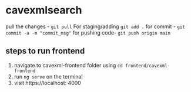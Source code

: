# cavexmlsearch
pull the changes - `git pull`
For staging/adding `git add .`
for commit - `git commit -a -m "commit_msg"`
for pushing code- `git push origin main`

## steps to run frontend
1. navigate to cavexml-frontend folder using `cd frontend/cavexml-frontend`
2. run `ng serve` on the terminal
3. visit https://localhost: 4000
